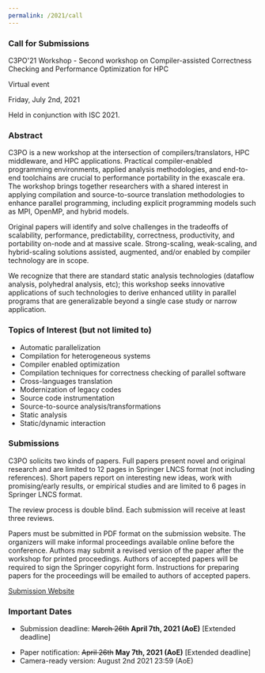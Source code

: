 ```yaml
---
permalink: /2021/call
---
```


### Call for Submissions
C3PO'21 Workshop - Second workshop on Compiler-assisted Correctness Checking and Performance Optimization for HPC

Virtual event

Friday, July 2nd, 2021  

Held in conjunction with ISC 2021.

### Abstract
C3PO is a new workshop at the intersection of compilers/translators, HPC
middleware, and HPC applications. Practical compiler-enabled programming
environments, applied analysis methodologies, and end-to-end toolchains are
crucial to performance portability in the exascale era. The workshop brings
together researchers with a shared interest in applying compilation and
source-to-source translation methodologies to enhance parallel programming,
including explicit programming models such as MPI, OpenMP, and hybrid models.

Original papers will identify and solve challenges in the tradeoffs of
scalability, performance, predictability, correctness, productivity, and
portability on-node and at massive scale. Strong-scaling, weak-scaling, and
hybrid-scaling solutions assisted, augmented, and/or enabled by compiler
technology are in scope.

We recognize that there are standard static analysis technologies (dataflow
analysis, polyhedral analysis, etc); this workshop seeks innovative
applications of such technologies to derive enhanced utility in parallel
programs that are generalizable beyond a single case study or narrow
application.

### Topics of Interest (but not limited to)
- Automatic parallelization
- Compilation for heterogeneous systems
- Compiler enabled optimization
- Compilation techniques for correctness checking of parallel software
- Cross-languages translation
- Modernization of legacy codes
- Source code instrumentation
- Source-to-source analysis/transformations
- Static analysis
- Static/dynamic interaction

### Submissions
C3PO solicits two kinds of papers. Full papers present novel and original
research and are limited to 12 pages in Springer LNCS format (not including references). Short papers
report on interesting new ideas, work with promising/early results, or
empirical studies and are limited to 6 pages in Springer LNCS format.

The review process is double blind. Each submission will receive at least three
reviews.

Papers must be submitted in PDF format on the submission website. The
organizers will make informal proceedings available online before the
conference. Authors may submit a revised version of the paper after the
workshop for printed proceedings. Authors of accepted papers will be required
to sign the Springer copyright form. Instructions for preparing papers for the
proceedings will be emailed to authors of accepted papers.

[Submission Website](https://easychair.org/conferences/?conf=c3po21)

### Important Dates
<!-- - Submission deadline: March 22nd, 2021 (AoE) -->
- Submission deadline: ~~March 26th~~ **April 7th, 2021 (AoE)** [Extended deadline]
<!-- - Paper notification: April 20th, 2021 -->
- Paper notification: ~~April 26th~~ **May 7th, 2021 (AoE)** [Extended deadline]
- Camera-ready version: August 2nd 2021 23:59 (AoE)
